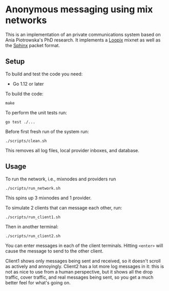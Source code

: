 # Anonymous messaging using mix networks

This is an implementation of an private communications system based on
Ania Piotrowska's PhD research. It implements a 
[Loopix](https://arxiv.org/abs/1703.00536) mixnet as well as the 
[Sphinx](https://cypherpunks.ca/~iang/pubs/Sphinx_Oakland09.pdf) packet format.

## Setup

To build and test the code you need:

* Go 1.12 or later

To build the code:

```shell
make
```

To perform the unit tests run:

```shell
go test ./...
```

Before first fresh run of the system run:

```shell
./scripts/clean.sh
```

This removes all log files, local provider inboxes, and database.

## Usage

To run the network, i.e., mixnodes and providers run

```shell
./scripts/run_network.sh
```

This spins up 3 mixnodes and 1 provider.

To simulate 2 clients that can message each other, run:

```shell
./scripts/run_client1.sh
```
Then in another terminal:

```shell
./scripts/run_client2.sh
```

You can enter messages in each of the client terminals. Hitting `<enter>` will cause the message to send to the other client. 

Client1 shows only messages being sent and received, so it doesn't scroll as actively and annoyingly. Client2 has a lot more log messages in it: this is not as nice to use from a human perspective, but it shows all the drop traffic, cover traffic, and real messages being sent, so you get a much better feel for what's going on. 
